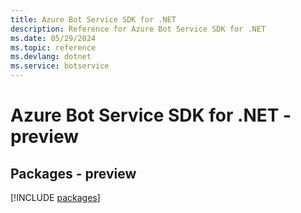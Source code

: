 ```yaml
---
title: Azure Bot Service SDK for .NET
description: Reference for Azure Bot Service SDK for .NET
ms.date: 05/29/2024
ms.topic: reference
ms.devlang: dotnet
ms.service: botservice
---
```

# Azure Bot Service SDK for .NET - preview
## Packages - preview
[!INCLUDE [packages](bot-service-index.md)]